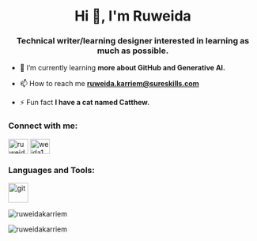 <h1 align="center">Hi 👋, I'm Ruweida</h1>
<h3 align="center">Technical writer/learning designer interested in learning as much as possible.</h3>

- 🌱 I’m currently learning **more about GitHub and Generative AI.**

- 📫 How to reach me **ruweida.karriem@sureskills.com**

- ⚡ Fun fact **I have a cat named Catthew.**

<h3 align="left">Connect with me:</h3>
<p align="left">
<a href="https://linkedin.com/in/ruweida karriem" target="blank"><img align="center" src="https://raw.githubusercontent.com/rahuldkjain/github-profile-readme-generator/master/src/images/icons/Social/linked-in-alt.svg" alt="ruweida karriem" height="30" width="40" /></a>
<a href="https://instagram.com/weida1" target="blank"><img align="center" src="https://raw.githubusercontent.com/rahuldkjain/github-profile-readme-generator/master/src/images/icons/Social/instagram.svg" alt="weida1" height="30" width="40" /></a>
</p>

<h3 align="left">Languages and Tools:</h3>
<p align="left"> <a href="https://git-scm.com/" target="_blank" rel="noreferrer"> <img src="https://www.vectorlogo.zone/logos/git-scm/git-scm-icon.svg" alt="git" width="40" height="40"/> </a> </p>

<p><img align="center" src="https://github-readme-stats.vercel.app/api/top-langs?username=ruweidakarriem&show_icons=true&locale=en&layout=compact" alt="ruweidakarriem" /></p>

<p><img align="center" src="https://github-readme-streak-stats.herokuapp.com/?user=ruweidakarriem&" alt="ruweidakarriem" /></p>
